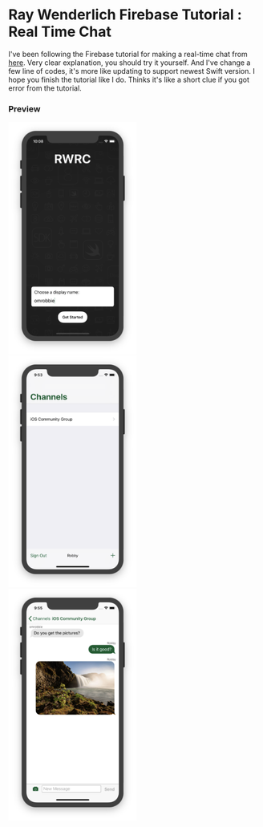 # Ray Wenderlich Firebase Tutorial : Real Time Chat
I've been following the Firebase tutorial for making a real-time chat from [here](https://www.raywenderlich.com/5359-firebase-tutorial-real-time-chat). Very clear explanation, you should try it yourself. And I've change a few line of codes, it's more like updating to support newest Swift version. I hope you finish the tutorial like I do. Thinks it's like a short clue if you got error from the tutorial.

### Preview
<img src="https://github.com/omrobbie/ios-firebase-chat/blob/master/screenshot/preview1.png" width=256/>&nbsp;
<img src="https://github.com/omrobbie/ios-firebase-chat/blob/master/screenshot/preview2.png" width=256/>&nbsp;
<img src="https://github.com/omrobbie/ios-firebase-chat/blob/master/screenshot/preview3.png" width=256/>&nbsp;
